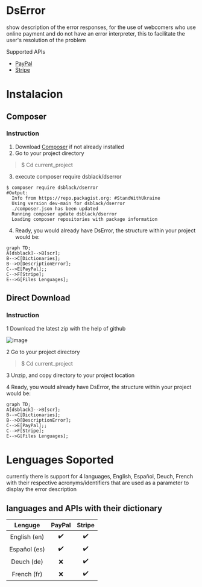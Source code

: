 # DsError
show description of the error responses, for the use of webcomers who use online payment and do not have an error interpreter, this to facilitate the user's resolution of the problem

Supported APIs

* [PayPal](https://github.com/BlackByted/DsError/wiki/PayPal-Soported)
* [Stripe](https://github.com/BlackByted/DsError/wiki/Stripe-Soported)

# Instalacion

## Composer

### Instruction

1. Download [Composer](https://getcomposer.org/download/) if not already installed
2. Go to your project directory

> $ Cd current_project

3. execute composer require dsblack/dserror
```
$ composer require dsblack/dserror
#Output:
  Info from https://repo.packagist.org: #StandWithUkraine
  Using version dev-main for dsblack/dserror
  ./composer.json has been updated
  Running composer update dsblack/dserror
  Loading composer repositories with package information
```

4. Ready, you would already have DsError, the structure within your project would be:

```mermaid
graph TD;
A[dsblack]-->B[scr];
B-->C[Dictionaries];
B-->D[DescriptionError];
C-->E[PayPal];;
C-->F[Stripe];
E-->G[Files Lenguages];
```

## Direct Download

### Instruction

1 Download the latest zip with the help of github

![image](https://user-images.githubusercontent.com/73977376/189421642-086f1ddf-ae5a-4f6f-aae3-4c762fbc3114.png)

2 Go to your project directory

> $ Cd current_project

3 Unzip, and copy directory to your project location

4 Ready, you would already have DsError, the structure within your project would be:

```mermaid
graph TD;
A[dsblack]-->B[scr];
B-->C[Dictionaries];
B-->D[DescriptionError];
C-->E[PayPal];;
C-->F[Stripe];
E-->G[Files Lenguages];
```

# Lenguages Soported

currently there is support for 4 languages, English, Español, Deuch, French with their respective acronyms/identifiers that are used as a parameter to display the error description

## languages ​​and APIs with their dictionary

| Lenguge | PayPal | Stripe |
| :---: | :---: | :---: |
| English (en) |✔️|✔️|
| Español (es) |✔️|✔️|
| Deuch (de)   |❌|✔️|
| French (fr)  |❌|✔️|
